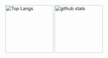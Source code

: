 <p align="left"> 
  <img alt="Top Langs" height="150px" src="https://github-readme-stats.vercel.app/api/top-langs/?username=Kan-O435&layout=compact&count_private=true&show_icons=true&theme=onedark" />
  <img alt="github stats" height="150px" src="https://github-readme-stats.vercel.app/api?username=Kan-O435&count_private=true&show_icons=true&show_icons=true&theme=onedark" />
</p>
